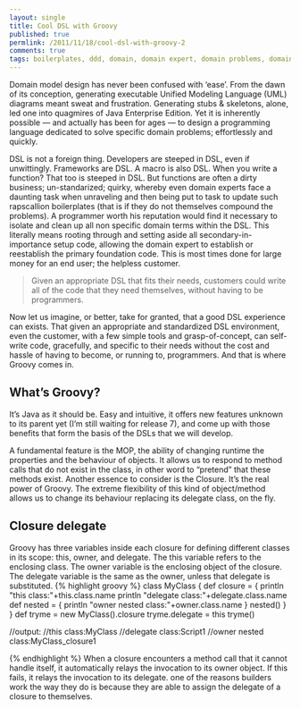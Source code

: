 ```yaml
---
layout: single
title: Cool DSL with Groovy
published: true
permlink: /2011/11/18/cool-dsl-with-groovy-2
comments: true
tags: boilerplates, ddd, domain, domain expert, domain problems, domain specific language, dsl, dsl experience, foundation code, groovy, java, java enterprise edition, mda
---
```

Domain model design has never been confused with ‘ease’. From the dawn of its conception, generating executable Unified Modeling Language (UML) diagrams meant sweat and frustration. Generating stubs & skeletons, alone, led one into quagmires of Java Enterprise Edition. Yet it is inherently possible — and actually has been for ages — to design a programming language dedicated to solve specific domain problems; effortlessly and quickly.

DSL is not a foreign thing. Developers are steeped in DSL, even if unwittingly. Frameworks are DSL. A macro is also DSL.
When you write a function? That too is steeped in DSL. But functions are often a dirty business; un-standarized; quirky, whereby even domain experts face a daunting task when unraveling and then being put to task to update such rapscallion boilerplates (that is if they do not themselves compound the problems).
A programmer worth his reputation would find it necessary to isolate and clean up all non specific domain terms within the DSL. This literally means rooting through and setting aside all secondary-in-importance setup code, allowing the domain expert to establish or reestablish the primary foundation code.
This is most times done for large money for an end user; the helpless customer.

>Given an appropriate DSL that fits their needs, customers could write all of the
code that they need themselves, without having to be programmers.

Now let us imagine, or better, take for granted, that a good DSL experience can exists.
That given an appropriate and standardized DSL environment, even the customer,
with a few simple tools and grasp-of-concept, can self-write code, gracefully, and
specific to their needs without the cost and hassle of having to become, or running to,
programmers. And that is where Groovy comes in.

## What’s Groovy?
It’s Java as it should be. Easy and intuitive, it offers new features unknown to its parent yet (I’m still waiting for release 7), and come up with those benefits that form the basis of the DSLs that we will develop.

A fundamental feature is the MOP, the ability of changing runtime the properties and the behaviour of objects. It allows us to respond to method calls that do not exist in the class, in other word to “pretend” that these methods exist.
Another essence to consider is the Closure. It’s the real power of Groovy. The extreme flexibility of this kind of object/method allows us to change its behaviour replacing its delegate class, on the fly.

## Closure delegate

Groovy has three variables inside each closure for defining different classes in its scope: this, owner, and delegate.
The this variable refers to the enclosing class. The owner variable is the enclosing object of the closure. The delegate variable is the same as the owner, unless that delegate is substituted.
{% highlight groovy %}
class MyClass {
  def closure = {
    println "this class:"+this.class.name
    println "delegate class:"+delegate.class.name
    def nested = {
      println "owner nested class:"+owner.class.name
    }
    nested()
  }
}
def tryme = new MyClass().closure
tryme.delegate = this
tryme()

//output:
//this class:MyClass
//delegate class:Script1
//owner nested class:MyClass_closure1

{% endhighlight %}
When a closure encounters a method call that it cannot handle itself, it automatically relays the invocation to its owner object. If this fails, it relays the invocation to its delegate. one of the reasons builders work the way they do is because they are able to assign the delegate of a closure to themselves.
